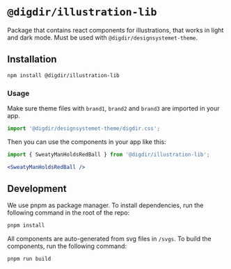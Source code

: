 # `@digdir/illustration-lib`
Package that contains react components for illustrations, that works in light and dark mode.
Must be used with `@digdir/designsystemet-theme`.

## Installation

```bash
npm install @digdir/illustration-lib
```

### Usage

Make sure theme files with `brand1`, `brand2` and `brand3` are imported in your app.
```jsx
import '@digdir/designsystemet-theme/digdir.css';
```

Then you can use the components in your app like this:
```jsx
import { SweatyManHoldsRedBall } from '@digdir/illustration-lib';

<SweatyManHoldsRedBall />
```

## Development

We use pnpm as package manager. To install dependencies, run the following command in the root of the repo:

```bash
pnpm install
```

All components are auto-generated from svg files in `/svgs`. 
To build the components, run the following command:

```bash
pnpm run build
```